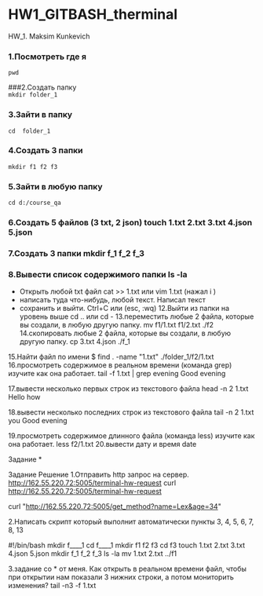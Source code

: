 # HW1_GITBASH_therminal


HW_1.  Maksim Kunkevich

### 1.Посмотреть где я			
```
pwd
```
###2.Создать папку				
```mkdir folder_1```
### 3.Зайти в папку				
```cd  folder_1```
### 4.Создать 3 папки				
```mkdir f1 f2 f3```
### 5.Зайти в любую папку			
```cd d:/course_qa```
### 6.Создать 5 файлов (3 txt, 2 json)	touch 1.txt 2.txt 3.txt 4.json 5.json
### 7.Создать 3 папки				mkdir f_1 f_2 f_3
### 8.Вывести список содержимого папки	ls -la
+ Открыть любой txt файл 		cat >> 1.txt или vim 1.txt (нажал i )
+ написать туда что-нибудь, любой текст. Написал текст
+ сохранить и выйти.			Ctrl+C или (esc, :wq)
12.Выйти из папки на уровень выше	cd .. или cd -
13.переместить любые 2 файла, которые вы создали, в любую другую папку.		mv f1/1.txt f1/2.txt ./f2
14.скопировать любые 2 файла, которые вы создали, в любую другую папку.		cp 3.txt 4.json ./f_1

15.Найти файл по имени			$ find . -name "1.txt"
./folder_1/f2/1.txt
16.просмотреть содержимое в реальном времени (команда grep) изучите как она работает.	tail -f 1.txt | grep evening
Good evening

17.вывести несколько первых строк из текстового файла		head -n 2 1.txt
Hello
how

18.вывести несколько последних строк из текстового файла	tail -n 2 1.txt
you
Good evening

19.просмотреть содержимое длинного файла (команда less) изучите как она работает.	less f2/1.txt
20.вывести дату и время		date


Задание * 

Задание
Решение
1.Отправить http запрос на сервер. http://162.55.220.72:5005/terminal-hw-request
curl http://162.55.220.72:5005/terminal-hw-request

curl "http://162.55.220.72:5005/get_method?name=Lex&age=34"


2.Написать скрипт который выполнит автоматически пункты 3, 4, 5, 6, 7, 8, 13


#!/bin/bash
mkdir f____1
cd f____1
mkdir f1 f2 f3
cd f3
touch 1.txt 2.txt 3.txt 4.json 5.json
mkdir f_1 f_2 f_3
ls -la 
mv 1.txt 2.txt ../f1

3.задание со * от меня. Как открыть в реальном времени файл, чтобы при открытии 
нам показали 3 нижних строки, а потом мониторить изменения?		tail -n3 -f 1.txt

